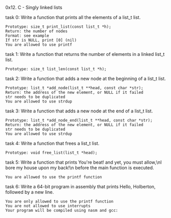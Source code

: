 0x12. C - Singly linked lists

task 0: Write a function that prints all the elements of a list_t list.

    Prototype: size_t print_list(const list_t *h);
    Return: the number of nodes
    Format: see example
    If str is NULL, print [0] (nil)
    You are allowed to use printf
task 1: Write a function that returns the number of elements in a linked list_t list.

    Prototype: size_t list_len(const list_t *h);
task 2: Write a function that adds a new node at the beginning of a list_t list.

    Prototype: list_t *add_node(list_t **head, const char *str);
    Return: the address of the new element, or NULL if it failed
    str needs to be duplicated
    You are allowed to use strdup
task 3: Write a function that adds a new node at the end of a list_t list.

    Prototype: list_t *add_node_end(list_t **head, const char *str);
    Return: the address of the new element, or NULL if it failed
    str needs to be duplicated
    You are allowed to use strdup
task 4: Write a function that frees a list_t list.

    Prototype: void free_list(list_t *head);
task 5: Write a function that prints You're beat! and yet, you must allow,\nI bore my house upon my back!\n before the main function is executed.

    You are allowed to use the printf function
task 6: Write a 64-bit program in assembly that prints Hello, Holberton, followed by a new line.

    You are only allowed to use the printf function
    You are not allowed to use interrupts
    Your program will be compiled using nasm and gcc:

